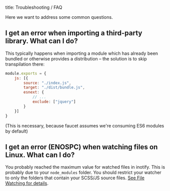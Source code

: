 title: Troubleshooting / FAQ

Here we want to address some common questions.

## I get an error when importing a third-party library. What can I do?

This typically happens when importing a module which has already been bundled or
otherwise provides a distribution – the solution is to skip transpilation there:

```javascript
module.exports = {
    js: [{
        source: "./index.js",
        target: "./dist/bundle.js",
        esnext: {
            // ...
            exclude: ["jquery"]
        }
    }]
}
```

(This is necessary, because faucet assumes we're consuming ES6 modules by
default)

## I get an error (ENOSPC) when watching files on Linux. What can I do?

You probably reached the maximum value for watched files in inotify. This is
probably due to your `node_modules` folder. You should restrict your watcher to
only the folders that contain your SCSS/JS source files. [See File Watching for
details](/watching).
